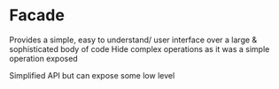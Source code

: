 # Facade

Provides a simple, easy to understand/ user interface over a large & sophisticated body of code
Hide complex operations as it was a simple operation exposed

Simplified API but can expose some low level
